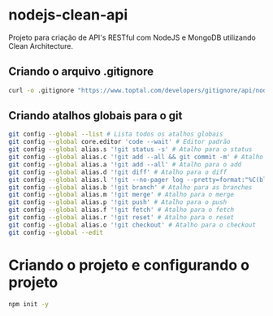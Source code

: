 # nodejs-clean-api

Projeto para criação de API's RESTful com NodeJS e MongoDB utilizando Clean Architecture.

## Criando o arquivo .gitignore

```sh
curl -o .gitignore "https://www.toptal.com/developers/gitignore/api/node,macos,windows,linux,vs,visualstudiocode,jetbrains+all,eclipse,netbeans,vim,visualstudio,visualbasic,sublimetext,notepadpp,xcode,python,go,dotnetcore,powershell,zsh,git,nextjs,react,reactnative"
```

## Criando atalhos globais para o git

```sh
git config --global --list # Lista todos os atalhos globais
git config --global core.editor 'code --wait' # Editor padrão
git config --global alias.s '!git status -s' # Atalho para o status
git config --global alias.c '!git add --all && git commit -m' # Atalho para o commit
git config --global alias.a '!git add --all' # Atalho para o add
git config --global alias.d '!git diff' # Atalho para o diff
git config --global alias.l '!git --no-pager log --pretty=format:"%C(blue)%h%C(red)%d %C(white)%s - %C(cyan)%cn, %C(green)%cr"' # Atalho para o log
git config --global alias.b '!git branch' # Atalho para as branches
git config --global alias.m '!git merge' # Atalho para o merge
git config --global alias.p '!git push' # Atalho para o push
git config --global alias.f '!git fetch' # Atalho para o fetch
git config --global alias.r '!git reset' # Atalho para o reset
git config --global alias.o '!git checkout' # Atalho para o checkout
git config --global --edit
```

# Criando o projeto e configurando o projeto
    
```sh
npm init -y
```

#